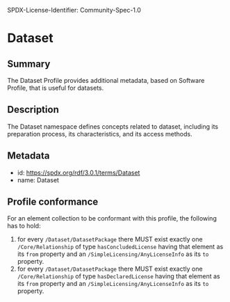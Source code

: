 SPDX-License-Identifier: Community-Spec-1.0

# Dataset

## Summary

The Dataset Profile provides additional metadata, based on Software Profile,
that is useful for datasets.

## Description

The Dataset namespace defines concepts related to dataset, including its
preparation process, its characteristics, and its access methods.

## Metadata

- id: https://spdx.org/rdf/3.0.1/terms/Dataset
- name: Dataset

## Profile conformance

For an element collection to be conformant with this profile,
the following has to hold:

1. for every `/Dataset/DatasetPackage` there MUST exist exactly one
   `/Core/Relationship` of type `hasConcludedLicense` having that element as its
   `from` property and an `/SimpleLicensing/AnyLicenseInfo` as its `to`
    property.
2. for every `/Dataset/DatasetPackage` there MUST exist exactly one
   `/Core/Relationship` of type `hasDeclaredLicense` having that element as its
   `from` property and an `/SimpleLicensing/AnyLicenseInfo` as its `to`
    property.
